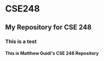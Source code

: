 # CSE248
## My Repository for CSE 248
### This is a test
#### This is Matthew Guidi's CSE 248 Repository

